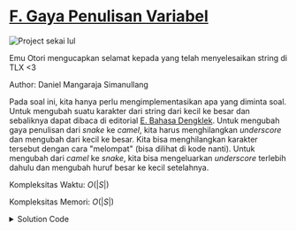 # [F. Gaya Penulisan Variabel](https://tlx.toki.id/courses/basic/chapters/11/problems/F)

![Project sekai lul](https://cdn.discordapp.com/attachments/1023918533601661019/1099913076733640724/image.png)

Emu Otori mengucapkan selamat kepada yang telah menyelesaikan string di TLX <3

Author: Daniel Mangaraja Simanullang

<!-- Masukkan penjelasan disini -->
Pada soal ini, kita hanya perlu mengimplementasikan apa yang diminta soal. Untuk mengubah suatu karakter dari string dari kecil ke besar dan sebaliknya dapat dibaca di editorial [E. Bahasa Dengklek](https://tlx.toki.id/courses/basic/chapters/11/problems/E). Untuk mengubah gaya penulisan dari _snake_ ke _camel_, kita harus menghilangkan _underscore_ dan mengubah dari kecil ke besar. Kita bisa menghilangkan karakter tersebut dengan cara "melompat" (bisa dilihat di kode nanti). Untuk mengubah dari _camel_ ke _snake_, kita bisa mengeluarkan _underscore_ terlebih dahulu dan mengubah huruf besar ke kecil setelahnya.

Kompleksitas Waktu: $O(|S|)$

Kompleksitas Memori: $O(|S|)$

<details>
  <summary>Solution Code</summary>

```c++
#include <bits/stdc++.h>
#include <ext/pb_ds/assoc_container.hpp>
#include <ext/pb_ds/tree_policy.hpp>
using namespace __gnu_pbds;
using namespace std;

// defines
#define int long long
#define debug(x) cerr << "(" << #x << "=" << x << "," << __LINE__ << ")\n";
#define sz(x) (int)(x).size()
#define all(x) begin(x), end(x)
#define rep(i, a, b) for (int i = a; i < (b); i++)

// constants
const int dx[4]{1, 0, -1, 0}, dy[4]{0, 1, 0, -1};
const char dir[4]{'D', 'R', 'U', 'L'};
const int mod = 1e9 + 7;
const int maxn = 2e5 + 5;
const double eps = 1e-9;

// typedefs
typedef long long ll;
typedef pair<int, int> pii;
typedef vector<int> vi;

// Template
template <class T>
using oset =
    tree<T, null_type, less<T>, rb_tree_tag, tree_order_statistics_node_update>;

// Mods
int mul(int a, int b, int MOD) { return ((a % MOD) * (b % MOD)) % MOD; }
int add(int a, int b, int MOD) { return (a + b) % MOD; }
int sub(int a, int b, int MOD) { return (MOD + a - b) % MOD; }

signed main() {
  ios_base::sync_with_stdio(false);
  cin.tie(NULL);
  string s;
  cin >> s;
  int n = sz(s);
  for (int i = 0; i < n; i++) {
    if (s[i] == '_') {
      s[i + 1] -= 'a';
      s[i + 1] += 'A';
      cout << s[i + 1];
      i++; // lompat
      continue;
    } else if (s[i] >= 'A' and s[i] <= 'Z') {
      cout << "_";
      s[i] -= 'A';
      s[i] += 'a';
      cout << s[i];
    } else {
      cout << s[i];
    }
  }

  return 0;
}
```
</details>

<!-- Tambahkan komentar apabila perlu

## Komentar
    
- Komentar I
- Komentar II

-->

<!-- Tambahkan referensi link materi yang berhubungan apabila perlu

## Materi Yang Berhubungan
    
- [Materi I](link-materi)
- [Materi II](link-materi)

-->

<!-- Tambahkan referensi link soal yang berhubungan apabila perlu

## Soal Yang Berhubungan
    
- [Nama Soal I](link-soal)
- [Nama Soal II](link-soal)

-->